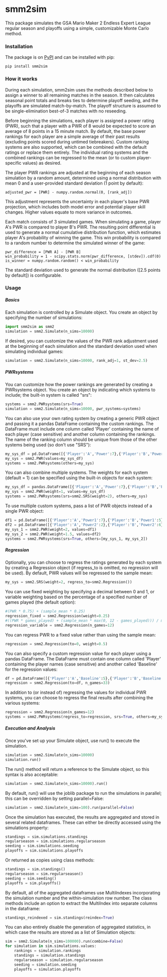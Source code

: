 # smm2sim

This package simulates the GSA Mario Maker 2 Endless Expert League regular season and playoffs using a simple, customizable Monte Carlo method.

### Installation

The package is on [PyPI] and can be installed with pip:

```
pip install smm2sim
```

### How it works

During each simulation, smm2sim uses the methods described below to assign a winner to all remaining matches in the season. It then calculates seasonal point totals and breaks ties to determine playoff seeding, and the playoffs are simulated match-by-match. The playoff structure is assumed to be single-elimination best-of-3 matches with no reseeding.

Before beginning the simulations, each player is assigned a power rating (PWR), such that a player with a PWR of 8 would be expected to score an average of 8 points in a 15 minute match. By default, the base power rankings for each player are a simple average of their past results (excluding points scored during untimed tiebreakers). Custom ranking systems are also supported, which can be combined with the default ratings or replace them entirely. The individual rating systems and the combined rankings can be regressed to the mean (or to custom player-specific values) as desired.

The player PWR rankings are adjusted at the beginning of each season simulation by a random amount, determined using a normal distribution with mean 0 and a user-provided standard deviation (1 point by default):
```
adjusted_pwr = [PWR] - numpy.random.normal(0, [rank_adj])
```
    
This adjustment represents the uncertainty in each player's base PWR projection, which includes both model error and potential player skill changes. Higher values equate to more variance in outcomes.

Each match consists of 3 simulated games. When simulating a game, player A's PWR is compared to player B's PWR. The resulting point differential is used to generate a normal cumulative distribution function, which estimates player A's probability of winning the game. This win probability is compared to a random number to determine the simulated winner of the game:
```
pwr_difference = [PWR A] - [PWR B]
win_probability = 1 - scipy.stats.norm(pwr_difference, [stdev]).cdf(0)
is_winner = numpy.random.random() < win_probability
```

The standard deviation used to generate the normal distribution ([2.5 points by default]) is configurable.

### Usage

##### Basics

Each simulation is controlled by a Simulate object. You create an object by specifying the number of simulations:
```python
import smm2sim as smm2
simulation = smm2.Simulate(n_sims=10000)
```
    
If desired, you can customize the values of the PWR rank adjustment used at the beginning of each simulation and the standard deviation used when simulating individual games:
```python
simulation = smm2.Simulate(n_sims=10000, rank_adj=1, st_dev=2.5)
```    
##### PWRsystems
    
You can customize how the power rankings are generated by creating a PWRsystems object. You create an object by indicating which systems to include; the built-in system is called "srs":
```python
systems = smm2.PWRsystems(srs=True)
simulation = smm2.Simulate(n_sims=10000, pwr_systems=systems)
```

You can also use your own rating system by creating a generic PWR object and passing it a pandas DataFrame containing the custom rankings. The DataFrame must include one column called 'Player' containing the name of each player (case sensitive) and another column containing the rankings. The name of the ranking column should be unique from those of the other systems being used (so don't use "SRS"):
```python
my_sys_df = pd.DataFrame([{'Player':'A','Power':7},{'Player':'B','Power':5}])
my_sys = smm2.PWR(values=my_sys_df)
systems = smm2.PWRsystems(others=my_sys)
```

You can also combine multiple systems. The weights for each system (default = 1) can be specified using the built-in objects for each system:
```python
my_sys_df = pandas.DataFrame([{'Player':'A','Power':7},{'Player':'B','Power':5}])
my_sys = smm2.PWR(weight=1, values=my_sys_df)
systems = smm2.PWRsystems(srs=smm2.SRS(weight=2), others=my_sys)
```

To use multiple custom systems, pass a list of PWR objects instead of a single PWR object:
```python
df1 = pd.DataFrame([{'Player':'A','Power1':7},{'Player':'B','Power1':5}])
df2 = pd.DataFrame([{'Player':'A','Power2':2},{'Player':'B','Power2':6}])
my_sys_1 = smm2.PWR(weight=2, values=df1)
my_sys_2 = smm2.PWR(weight=1.5, values=df2)
systems = smm2.PWRsystems(srs=True, others=[my_sys_1, my_sys_2])
```

##### Regression

Optionally, you can choose to regress the ratings generated by each system by creating a Regression object (if regress_to is omitted, no regression will be used). By default, PWR values will be regressed to the sample mean:
```python
my_sys = smm2.SRS(weight=2, regress_to=smm2.Regression())
```

You can use fixed weighting by specifying a decimal between 0 and 1, or variable weighting based on the percentage of a specified number of games played (the default option):
```python
#(PWR * 0.75) + (sample_mean * 0.25)
regression_fixed = smm2.Regression(weight=0.25)
#((PWR * games_played) + (sample_mean * max(0, 12 - games_played))) / max(12, games_played)
regression_variable = smm2.Regression(n_games=12)
```
    
You can regress PWR to a fixed value rather than using the sample mean:
```python
regression = smm2.Regression(to=0, weight=0.5)
```
    
You can also specify a custom regression value for each player using a pandas DataFrame. The DataFrame must contain one column called 'Player' containing the player names (case sensitive) and another called 'Baseline' for the regression values:
```python
df = pd.DataFrame([{'Player':'A','Baseline':5},{'Player':'B','Baseline':8}])
regression = smm2.Regression(to=df, n_games=33)
```
    
In addition to (or instead of) regressing the values for individual PWR systems, you can choose to regress the final results after combining the various systems:
```python
regression = smm2.Regression(n_games=12)
systems = smm2.PWRsystems(regress_to=regression, srs=True, others=my_sys)
```

##### Execution and Analysis

Once you've set up your Simulate object, use run() to execute the simulation.
```python
simulation = smm2.Simulate(n_sims=10000)
simulation.run()
```
    
The run() method will return a reference to the Simulate object, so this syntax is also acceptable:
```python
simulation = smm2.Simulate(n_sims=10000).run()
```

By default, run() will use the joblib package to run the simulations in parallel; this can be overridden by setting parallel=False:
```python
simulation = smm2.Simulate(n_sims=100).run(parallel=False)
```
    
Once the simulation has executed, the results are aggregated and stored in several related dataframes. These can either be directly accessed using the simulations property:
```python
standings = sim.simulations.standings
regularseason = sim.simulations.regularseason
seeding = sim.simulations.seeding
playoffs = sim.simulations.playoffs
```

Or returned as copies using class methods:
```python
standings = sim.standings()
regularseason = sim.regularseason()
seeding = sim.seeding()
playoffs = sim.playoffs()
```

By default, all of the aggregated dataframes use MultiIndexes incorporating the simulation number and the within-simulation row number. The class methods include an option to extract the MultiIndex into separate columns in the dataframe:
```python
standings_reindexed = sim.standings(reindex=True)
```

You can also entirely disable the generation of aggregated statistics, in which case the results are stored as a list of Simulation objects:
```python
sim = smm2.Simulate(n_sims=100000).run(combine=False)
for simulation in sim.simulations.values:
    rankings = simulation.rankings
    standings = simulation.standings
    regularseason = simulation.regularseason
    seeding = simulation.seeding
    playoffs = simulation.playoffs
```

[//]: #
   [PyPI]: <https://pypi.org/project/smm2sim/>